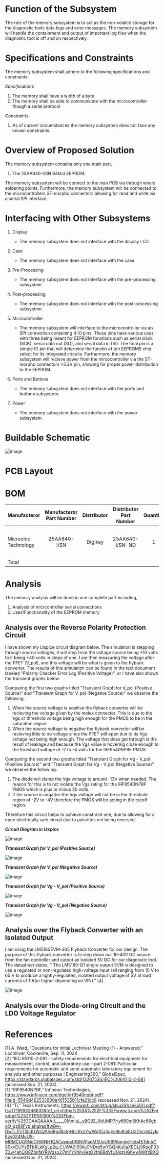 
# Function of the Subsystem

The role of the memory subsystem is to act as the non-volatile storage for the diagnostic tools data logs and error messages. The memory subsystem will handle the containment and output of important log files when the diagnostic tool is off and on respectively.

# Specifications and Constraints
The memory subsystem shall adhere to the following specifications and constraints:

*Specifications*
1. The memory shall have a width of a byte.  
2. The memory shall be able to communicate with the microcontroller though a serial protocol  

*Constraints*
1. As of current circumstances the memory subsystem does not face any known constraints.  
  
# Overview of Proposed Solution
The memory subsystem contains only one main part.

1. The 25AA640-I/SN	64kbit EEPROM.  

The memory subsystem will be connect to the man PCB via through whole soldering points. Furthermore, the memory subsystem will be connected to the microcontrollers ST-morpho connectors allowing for read and write via a serial SPI interface.
  
# Interfacing with Other Subsystems
1. Display
   - The memory subsystem does not interface with the display LCD.  

2. Case
   - The memory subsystem does not interface with the case.  

3. Pre-Processing
   - The memory subsystem does not interface with the pre-processing subsystem.   

4. Post-processing
   - The memory subsystem does not interface with the post-processing subsystem.  

5. Microcontroller
   -  The memory subsystem will interface to the microcontroller via an SPI connection containing 4 IO pins. These pins have various uses with three being meant for EEPROM functions such as serial clock (SCK), serial data out (SO), and serial data in (SI). The final pin is a simple IO pin that will determine the functin of teh EEPROMS chip select for its integrated circuits. Furthermore, the memory subsystem will recieve power from the mircocontroller via the ST-morpho connectors +3.3V pin, allowing for proper power distribution to the EEPROM.  

7. Ports and Buttons
   - The memory subsystem does not interface with the ports and buttons subsystem.  

8. Power
   - The memory subsystem does not interface with the power subsystem.   

# Buildable Schematic

![image](https://github.com/user-attachments/assets/799e6c8f-e0e2-4153-ae29-1e028998ebe8)

# PCB Layout

# BOM

| Manufacteror | Manufacteror Part Number | Distributor | Distributor Part Number | Quantity | Cost  | URL  | Component Name  |
| :---         | :---:                    | :---:       | :---:                   | :---:    | :---: | :--- | :--- |
| Microchip Technology | 25AA640-I/SN	| Digikey | 25AA640-I/SN-ND | 1 | $0.93 | https://www.digikey.com/en/products/detail/microchip-technology/25AA640-I-SN/318777 | EEPROM Memory IC 64Kbit SPI 1 MHz 8-SOIC |
| Total | | | | | $0.93 | |

# Analysis

The memory analysis will be done in one complete part including,  

1. Analysis of micrcontroller serial connections  
2. Uses/Functionality of the EEPROM memory  

## Analysis over the Reverse Polarity Protection Circuit

I have shown my Ltspice circuit diagram below. The simulation is stepping through source voltages, it will step from the voltage source being +10 volts to it being +40 volts in steps of one. I am then measuring the voltage after the PFET (V_pol), and this voltage will be what is given to the flyback converter. The results of this simulation can be found in the text document labeled "Polarity Checker Error Log (Positive Voltage)", or I have also shown the transient graphs below.  

Comparing the first two graphs titled "Transient Graph for V_pol (Positive Source)" and "Transient Graph for V_pol (Negative Source)" we observe the following: 

1. When the source voltage is positive the flyback converter will be recieving the voltage given by the molex connecter. This is due to the Vgs or threshold voltage being high enough for the PMOS to be in the saturation region.
2. When the source voltage is negative the flyback converter will be recieving little to no voltage since the PFET will open due to its Vgs voltage not being high enough. The voltage that does get through is the result of leakage and because the Vgs value is hovering close enough to the threshold voltage of -2 to -4 volts for the IRF9540NPBF PMOS.

Comparing the second two graphs titled "Transient Graph for Vg - V_pol (Positive Source)" and "Transient Graph for Vg - V_pol (Negative Source)" we observe the following: 

1. The diode will clamp the Vgs voltage to around -13V when needed. The reason for this is to not violate the Vgs rating for the IRF9540NPBF PMOS which is plus or minus 20 volts.
2. If the source is negative the Vgs voltage will not be in the threshold region of -2V to -4V therefore the PMOS will be acting in the cutoff region.

Therefore this circuit helps to achieve constraint one, due to allowing for a more electrically safe circuit due to polarities not being reversed. 

***Circuit Diagram in Ltspice***

![image](https://github.com/user-attachments/assets/93e606e2-be11-4cc5-ba8d-1f1a40a96382)

***Transient Graph for V_pol (Positive Source)***

![image](https://github.com/user-attachments/assets/120dfb87-78d4-4fae-8f15-4f35389870af)

***Transient Graph for V_pol (Negative Source)***

![image](https://github.com/user-attachments/assets/c0ca110f-5fe5-4110-b4c1-413cf7daf43c)

***Transient Graph for Vg - V_pol (Positive Source)***

![image](https://github.com/user-attachments/assets/2c51b049-99f0-46af-9963-c7fdbdfeb89f)

***Transient Graph for Vg - V_pol (Negative Source)***

![image](https://github.com/user-attachments/assets/e41b66e6-d378-49e2-93ec-252ee4787c82)

## Analysis over the Flyback Converter with an Isolated Output

I am using the LM5180EVM-S05 Flyback Converter for our design. The purpose of this flyback converter is to step down our 10-40V DC source from the fan controller and output an isolated 5V DC for our diagnostic tool. The datasheet states, " The LM5180-Q1 single-output EVM is designed to use a regulated or non-regulated high-voltage input rail ranging from 10 V to 65 V to produce a tightly-regulated, isolated output voltage of 5V at load currents of 1 A(or higher depending on VIN)." [4]

![image](https://github.com/user-attachments/assets/7da3340c-f8d6-419a-9f0f-548b510badf8)



## Analysis over the Diode-oring Circuit and the LDO Voltage Regulator

# References
[1] A. Ward, “Questions for Initial Lochinvar Meeting (1) - Answered.” Lochinvar, Cookeville, Sep. 11, 2024  
[2]  “IEC 61010-2-081 - safety requirements for electrical equipment for measurement, control, and laboratory use – part 2-081: Particular requirements for automatic and semi-automatic laboratory equipment for analysis and other purposes | Engineering360,” GlobalSpec, https://standards.globalspec.com/std/13207536/IEC%2061010-2-081 (accessed Sep. 21, 2024).  
[1] “IRF9540NPBF,” Infineon Technologies, https://www.infineon.com/dgdl/irf9540npbf.pdf?fileId=5546d462533600a401535611cfa21dc8 (accessed Nov. 21, 2024).  
[4] “Ti,” Texas Instruments, https://www.ti.com/lit/ug/slvu261/slvu261.pdf?ts=1719995246833&ref_url=https%253A%252F%252Fwww.ti.com%252Fproduct%252FTPS61500%253Fbm-verify%253DAAQAAAAJ_____9MmIuL_yBQIIZ_XbUMP7Hy669m5KhAc66gboQ_qz98FypIehgkez1fwBw-DwTL1fvTIi5dUWsQAhqRgd8atqHnL9vzYwWqX5UjgEs9IuKniEUz7mniIxQyloEzs0Z4McU5-MRMCUG9NoCHWNH1QACawps0fBNVFaeMSUeU66PAmgiylHob45TdnbC89xvDUYzBTbRLkKgLp2q_CUWA0I99tiu0NDrq5wYGQhKu0aXECLj9RpgP33Z3w4ahQQ8ZbkfaYRWgso2j7mYY2WvKetO2fq8BdVfUUgzHGhVwWKfzBXQ (accessed Nov. 21, 2024).  

